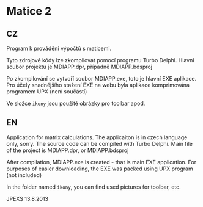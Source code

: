 # Matice 2

## CZ
Program k provádění výpočtů s maticemi. 

Tyto zdrojové kódy lze zkompilovat pomocí programu Turbo Delphi.
Hlavní soubor projektu je MDIAPP.dpr, případně MDIAPP.bdsproj

Po zkompilování se vytvoří soubor MDIAPP.exe, toto je hlavní EXE aplikace.
Pro účely snadnějšího stažení EXE na webu byla aplikace komprimována programem UPX (není součástí)

Ve složce `ikony` jsou použité obrázky pro toolbar apod.

## EN
Application for matrix calculations.
The applicaiton is in czech language only, sorry.
The source code can be compiled with Turbo Delphi.
Main file of the project is MDIAPP.dpr, or MDIAPP.bdsproj

After compilation, MDIAPP.exe is created - that is main EXE application.
For purposes of easier downloading, the EXE was packed using UPX program (not included)

In the folder named `ikony`, you can find used pictures for toolbar, etc.


JPEXS 13.8.2013